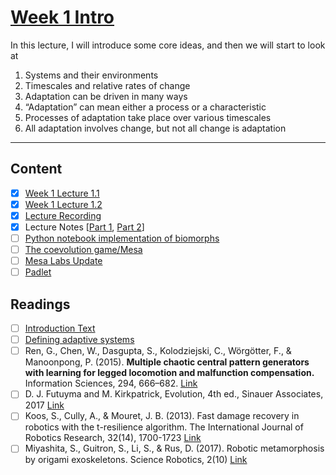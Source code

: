# [Week 1 Intro](https://canvas.sussex.ac.uk/courses/31028/pages/week-1-introduction-to-adaptive-systems-2?module_item_id=1492368)

In this lecture, I will introduce some core ideas, and then we will start to look at
1. Systems and their environments
2. Timescales and relative rates of change
3. Adaptation can be driven in many ways
4. “Adaptation” can mean either a process or a characteristic
5. Processes of adaptation take place over various timescales
6. All adaptation involves change, but not all change is adaptation

---

## Content
- [x] [Week 1 Lecture 1.1](https://github.com/LukeBirkett/study-planner/blob/main/825G5_Adaptive_Systems/week_1/lecture_1.1_AS2025_introduction_to_the_module.pdf)
- [x] [Week 1 Lecture 1.2](https://github.com/LukeBirkett/study-planner/blob/main/825G5_Adaptive_Systems/week_1/lecture_1.2_AS2025_introduction_to_AS.pdf)
- [x] [Lecture Recording](https://sussex.cloud.panopto.eu/Panopto/Pages/Viewer.aspx?id=13372648-4184-44f1-ace1-b27400e7a7bf)
- [x] Lecture Notes [[Part 1](https://github.com/LukeBirkett/study-planner/blob/main/825G5_Adaptive_Systems/week_1/AS_W1_Notes.pdf), [Part 2](https://github.com/LukeBirkett/study-planner/blob/main/825G5_Adaptive_Systems/week_1/AS_W1_P2.pdf)]
- [ ] [Python notebook implementation of biomorphs](https://github.com/LukeBirkett/study-planner/blob/main/825G5_Adaptive_Systems/week_1/biomorphs.zip)
- [ ] [The coevolution game/Mesa](https://canvas.sussex.ac.uk/courses/31028/pages/the-coevolution-game?module_item_id=1492613)
- [ ] [Mesa Labs Update](https://canvas.sussex.ac.uk/courses/31028/pages/main-labs-page?module_item_id=1496975)
- [ ] [Padlet](https://uofsussex.padlet.org/cajohnson32/a-space-for-comments-and-questions-re-lecture-1-yrtjs0ty9pwcs2p0)

## Readings
- [ ] [Introduction Text](https://github.com/LukeBirkett/study-planner/blob/main/825G5_Adaptive_Systems/week_1/introduction_text.md)
- [ ] [Defining adaptive systems](https://canvas.sussex.ac.uk/courses/31028/pages/defining-adaptive-systems?wrap=1)
- [ ] Ren, G., Chen, W., Dasgupta, S., Kolodziejski, C., Wörgötter, F., & Manoonpong, P. (2015). **Multiple chaotic central pattern generators with learning for legged locomotion and malfunction compensation.** Information Sciences, 294, 666–682. [Link](https://canvas.sussex.ac.uk/courses/31028/files/5540054?wrap=1)
- [ ] D. J. Futuyma and M. Kirkpatrick, Evolution, 4th ed., Sinauer Associates, 2017 [Link]()
- [ ] Koos, S., Cully, A., & Mouret, J. B. (2013). Fast damage recovery in robotics with the t-resilience algorithm. The International Journal of Robotics Research, 32(14), 1700-1723 [Link](https://journals-sagepub-com.sussex.idm.oclc.org/doi/pdf/10.1177/0278364913499192)
- [ ] Miyashita, S., Guitron, S., Li, S., & Rus, D. (2017). Robotic metamorphosis by origami exoskeletons. Science Robotics, 2(10) [Link](https://www.science.org/doi/epdf/10.1126/scirobotics.aao4369)
